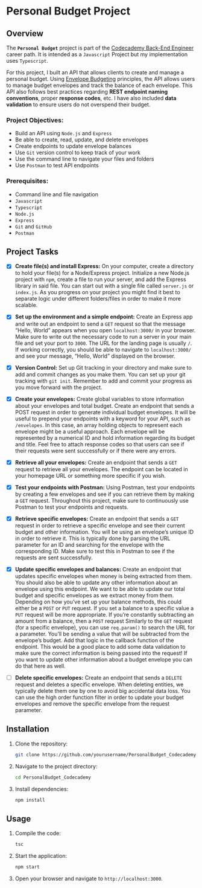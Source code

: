 # Personal Budget Project

## Overview

The **`Personal Budget`** project is part of the [Codecademy Back-End Engineer](https://www.codecademy.com/journeys/back-end-engineer/paths/becj-22-back-end-development/tracks/becj-22-personal-budget-i/) career path. It is intended as a `Javascript` Project but my implementation uses `Typescript`.

For this project, I built an API that allows clients to create and manage a personal budget. Using [Envelope Budgeting](https://www.thebalance.com/what-is-envelope-budgeting-1293682) principles, the API allows users to manage budget envelopes and track the balance of each envelope. This API also follows best practices regarding **REST endpoint naming conventions**, proper **response codes**, etc. I have also included **data validation** to ensure users do not overspend their budget.

### Project Objectives:

- Build an API using `Node.js` and `Express`
- Be able to create, read, update, and delete envelopes
- Create endpoints to update envelope balances
- Use `Git` version control to keep track of your work
- Use the command line to navigate your files and folders
- Use `Postman` to test API endpoints

### Prerequisites:

- Command line and file navigation
- `Javascript`
- `Typescript`
- `Node.js`
- `Express`
- `Git` and `GitHub`
- `Postman`

## Project Tasks

- [x] **Create file(s) and install Express:**
      On your computer, create a directory to hold your file(s) for a Node/Express project. Initialize a new Node.js project with `npm`, create a file to run your server, and add the Express library in said file.
      You can start out with a single file called `server.js` or `index.js`. As you progress on your project you might find it best to separate logic under different folders/files in order to make it more scalable.

- [x] **Set up the environment and a simple endpoint:**
      Create an Express app and write out an endpoint to send a `GET` request so that the message “Hello, World” appears when you open `localhost:3000/` in your browser.
      Make sure to write out the necessary code to run a server in your main file and set your port to `3000`. The URL for the landing page is usually `/`. If working correctly, you should be able to navigate to `localhost:3000/` and see your message, “Hello, World” displayed on the browser.

- [x] **Version Control:**
      Set up Git tracking in your directory and make sure to add and commit changes as you make them.
      You can set up your git tracking with `git init`. Remember to add and commit your progress as you move forward with the project.

- [x] **Create your envelopes:**
      Create global variables to store information about your envelopes and total budget. Create an endpoint that sends a POST request in order to generate individual budget envelopes.
      It will be useful to prepend your endpoints with a keyword for your API, such as `/envelopes`. In this case, an array holding objects to represent each envelope might be a useful approach. Each envelope will be represented by a numerical ID and hold information regarding its budget and title.
      Feel free to attach response codes so that users can see if their requests were sent successfully or if there were any errors.

- [x] **Retrieve all your envelopes:**
      Create an endpoint that sends a `GET` request to retrieve all your envelopes. The endpoint can be located in your homepage URL or something more specific if you wish.

- [x] **Test your endpoints with Postman:**
      Using Postman, test your endpoints by creating a few envelopes and see if you can retrieve them by making a `GET` request. Throughout this project, make sure to continuously use Postman to test your endpoints and requests.

- [x] **Retrieve specific envelopes:**
      Create an endpoint that sends a `GET` request in order to retrieve a specific envelope and see their current budget and other information.
      You will be using an envelope’s unique ID in order to retrieve it. This is typically done by parsing the URL parameter for an ID and searching for the envelope with the corresponding ID.
      Make sure to test this in Postman to see if the requests are sent successfully.

- [x] **Update specific envelopes and balances:**
      Create an endpoint that updates specific envelopes when money is being extracted from them. You should also be able to update any other information about an envelope using this endpoint.
      We want to be able to update our total budget and specific envelopes as we extract money from them.
      Depending on how you’ve set up your balance methods, this could either be a `POST` or `PUT` request. If you set a balance to a specific value a `PUT` request will be more appropriate. If you’re constantly subtracting an amount from a balance, then a `POST` request
      Similarly to the `GET` request (for a specific envelope), you can use `req.param()` to search the URL for a parameter. You’ll be sending a value that will be subtracted from the envelope’s budget. Add that logic in the callback function of the endpoint.
      This would be a good place to add some data validation to make sure the correct information is being passed into the request!
      If you want to update other information about a budget envelope you can do that here as well.

- [ ] **Delete specific envelopes:**
      Create an endpoint that sends a `DELETE` request and deletes a specific envelope.
      When deleting entities, we typically delete them one by one to avoid big accidental data loss.
      You can use the high order function filter in order to update your budget envelopes and remove the specific envelope from the request parameter.

## Installation

1. Clone the repository:
   ```bash
   git clone https://github.com/yourusername/PersonalBudget_Codecademy.git
   ```
2. Navigate to the project directory:
   ```bash
   cd PersonalBudget_Codecademy
   ```
3. Install dependencies:
   ```bash
   npm install
   ```

## Usage

1. Compile the code:
   ```bash
   tsc
   ```
2. Start the application:
   ```bash
   npm start
   ```
3. Open your browser and navigate to `http://localhost:3000`.
